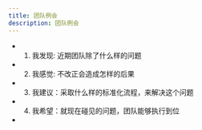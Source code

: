 ```yaml
---
title: 团队例会
description: 团队例会
---
```



- 1. 我发现: 近期团队除了什么样的问题
- 2. 我感觉: 不改正会造成怎样的后果
- 3. 我建议：采取什么样的标准化流程，来解决这个问题
- 4. 我希望：就现在碰见的问题，团队能够执行到位
-
